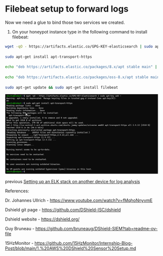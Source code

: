 # Filebeat setup to forward logs

Now we need a glue to bind those two services we created.

1. On your honeypot instance type in the following command to install filebeat:

```bash
wget -qO - https://artifacts.elastic.co/GPG-KEY-elasticsearch | sudo apt-key add -

sudo apt-get install apt-transport-https

echo "deb https://artifacts.elastic.co/packages/8.x/apt stable main" | sudo tee -a /etc/apt/sources.list.d/elastic-8.x.list

echo "deb https://artifacts.elastic.co/packages/oss-8.x/apt stable main" |sudo tee -a /etc/apt/sources.list.d/elastic-8.x.list

sudo apt-get update && sudo apt-get install filebeat
```

![1](/screenshots/filebeat/1.png)



previous [Setting up an ELK stack on another device for log analysis](https://github.com/SomeTech01/Dshield-Honeypot-AWS-setup/blob/main/ELK%20stack%20-%20local.md)



References:

Dr. Johannes Ullrich - https://www.youtube.com/watch?v=fMqhoNnyvmE

Dshield git page - https://github.com/DShield-ISC/dshield

Dshield website - https://dshield.org/

Guy Bruneau - https://github.com/bruneaug/DShield-SIEM?tab=readme-ov-file

15HzMonitor - https://github.com/15HzMonitor/Internship-Blog-Post/blob/main/1.%20AWS%20DShield%20Sensor%20Setup.md